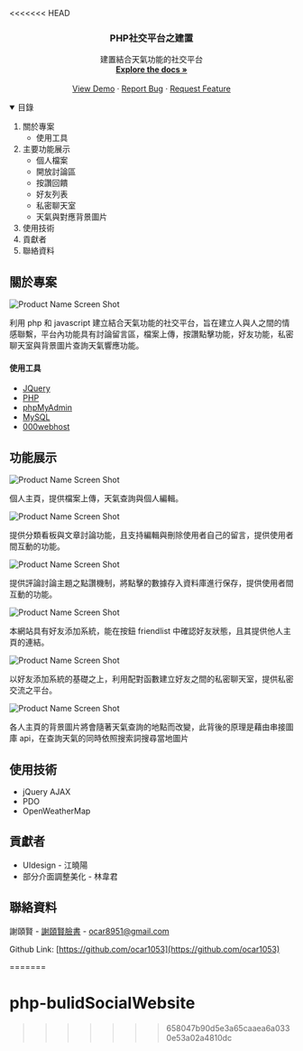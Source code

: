 <<<<<<< HEAD
<br />
<p align="center">

  <h3 align="center">PHP社交平台之建置</h3>

  <p align="center">
        建置結合天氣功能的社交平台
    <br />
    <a href="https://github.com/ocar1053/php-bulidSocialWebsite"><strong>Explore the docs »</strong></a>
    <br />
    <br />
    <a href="https://webnccu2021.000webhostapp.com/finalproject/pancebook/dist//login.php">View Demo</a>
    ·
    <a href="https://github.com/ocar1053/php-bulidSocialWebsite/issues">Report Bug</a>
    ·
    <a href="https://github.com/ocar1053/php-bulidSocialWebsite/pulls">Request Feature</a>
  </p>
</p>

<!-- TABLE OF CONTENTS -->
<details open="open">
  <summary>目錄</summary>
  <ol>
    <li>
      關於專案
      <ul>
        <li>使用工具</li>
      </ul>
    </li>
    </li>
    <li>主要功能展示
    <ul>
        <li>個人檔案</li>
        <li>開放討論區</li>
        <li>按讚回饋</li>
        <li>好友列表</li>
        <li>私密聊天室</li>
        <li>天氣與對應背景圖片</li>
      </ul>
    </li>
    <li>使用技術</li>
    <li>貢獻者</li>
    <li>聯絡資料</li>
  </ol>
</details>

<!-- ABOUT THE PROJECT -->

## 關於專案

![Product Name Screen Shot][product-screenshot]

利用 php 和 javascript 建立結合天氣功能的社交平台，旨在建立人與人之間的情感聯繫，平台內功能具有討論留言區，檔案上傳，按讚點擊功能，好友功能，私密聊天室與背景圖片查詢天氣響應功能。

#### 使用工具

-   [JQuery](https://jquery.com)
-   [PHP](https://www.php.net/)
-   [phpMyAdmin](https://www.phpmyadmin.net/)
-   [MySQL](https://www.mysql.com/)
-   [000webhost](https://www.000webhost.com/)

<!-- GETTING STARTED -->

## 功能展示

![Product Name Screen Shot][personal-screenshot]

個人主頁，提供檔案上傳，天氣查詢與個人編輯。

![Product Name Screen Shot][board-screenshot]

提供分類看板與文章討論功能，且支持編輯與刪除使用者自己的留言，提供使用者間互動的功能。

![Product Name Screen Shot][ike-screenshot]

提供評論討論主題之點讚機制，將點擊的數據存入資料庫進行保存，提供使用者間互動的功能。

![Product Name Screen Shot][friendlist-screenshot]

本網站具有好友添加系統，能在按鈕 friendlist 中確認好友狀態，且其提供他人主頁的連結。

![Product Name Screen Shot][chatroom-screenshot]

以好友添加系統的基礎之上，利用配對函數建立好友之間的私密聊天室，提供私密交流之平台。

![Product Name Screen Shot][weather-screenshot]

各人主頁的背景圖片將會隨著天氣查詢的地點而改變，此背後的原理是藉由串接圖庫 api，在查詢天氣的同時依照搜索詞搜尋當地圖片

## 使用技術

-   jQuery AJAX
-   PDO
-   OpenWeatherMap

## 貢獻者

-   UIdesign - 江曉陽
-   部分介面調整美化 - 林韋君

## 聯絡資料

謝頤賢 - [謝頤賢臉書](https://www.facebook.com/profile.php?id=100002653454736) - ocar8951@gmail.com

Github Link: [https://github.com/ocar1053](https://github.com/ocar1053)

[product-screenshot]: images/socialmain.png
[personal-screenshot]: images/personalpage.png
[board-screenshot]: images/board.png
[ike-screenshot]: images/like.png
[weather-screenshot]: images/weather.png
[friendlist-screenshot]: images/firendlist.png
[chatroom-screenshot]: images/chatroom.png
=======
# php-bulidSocialWebsite
>>>>>>> 658047b90d5e3a65caaea6a0330e53a02a4810dc
